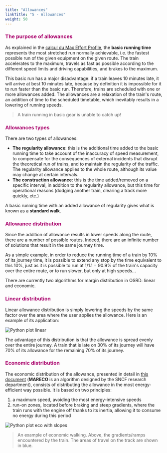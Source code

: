 ```yaml
---
title: "Allowances"
linkTitle: "5 - Allowances"
weight: 50
---
```


<font color=#aa026d>

### The purpose of allowances

</font>

As explained in the [calcul du Max Effort Profile](../pipeline/#calculation-of-the-max-effort-profile), the **basic running time** represents the most stretched run normally achievable, i.e. the fastest possible run of the given equipment on the given route. The train accelerates to the maximum, travels as fast as possible according to the different speed limits and driving capabilities, and brakes to the maximum.

This basic run has a major disadvantage: if a train leaves 10 minutes late, it will arrive at best 10 minutes late, because by definition it is impossible for it to run faster than the basic run. Therefore, trains are scheduled with one or more allowances added. The allowances are a relaxation of the train's route, an addition of time to the scheduled timetable, which inevitably results in a lowering of running speeds.

> A train running in basic gear is unable to catch up!

<font color=#aa026d>

### Allowances types

</font>

There are two types of allowances:

- **The regularity allowance**: this is the additional time added to the basic running time to take account of the inaccuracy of speed measurement, to compensate for the consequences of external incidents that disrupt the theoretical run of trains, and to maintain the regularity of the traffic. The regularity allowance applies to the whole route, although its value may change at certain intervals.
- **The construction allowance**: this is the time added/removed on a specific interval, in addition to the regularity allowance, but this time for operational reasons (dodging another train, clearing a track more quickly, etc.)

A basic running time with an added allowance of regularity gives what is known as a **standard walk**.

<font color=#aa026d>

### Allowance distribution

</font>

Since the addition of allowance results in lower speeds along the route, there are a number of possible routes. Indeed, there are an infinite number of solutions that result in the same journey time.

As a simple example, in order to reduce the running time of a train by 10% of its journey time, it is possible to extend any stop by the time equivalent to this 10%, just as it is possible to run at 1/1.1 = 90.9% of the train's capacity over the entire route, or to run slower, but only at high speeds...

There are currently two algorithms for margin distribution in OSRD: linear and economic.

<font color=#aa026d>

### Linear distribution

</font>

Linear allowance distribution is simply lowering the speeds by the same factor over the area where the user applies the allowance. Here is an example of its application:

![Python plot linear](../python_plot_linear.png)

The advantage of this distribution is that the allowance is spread evenly over the entire journey. A train that is late on 30% of its journey will have 70% of its allowance for the remaining 70% of its journey.

<font color=#aa026d>

### Economic distribution

</font>

The economic distribution of the allowance, presented in detail in [this document](../Mareco.pdf) (**MARECO** is an algorithm designed by the SNCF research department), consists of distributing the allowance in the most energy-efficient way possible. It is based on two principles:

1. a maximum speed, avoiding the most energy-intensive speeds
2. run-on zones, located before braking and steep gradients, where the train runs with the engine off thanks to its inertia, allowing it to consume no energy during this period

![Python plot eco with slopes](../python_plot_eco_w_slopes.png)

> An example of economic walking. Above, the gradients/ramps encountered by the train. The areas of travel on the track are shown in blue.
